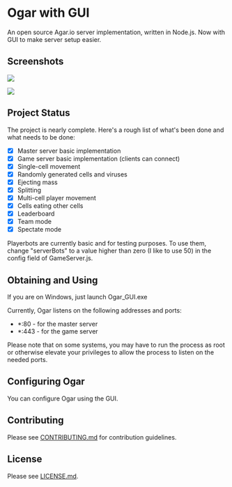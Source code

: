 # Ogar with GUI
An open source Agar.io server implementation, written in Node.js.
Now with GUI to make server setup easier.

## Screenshots

![](http://i.gyazo.com/6e40fa3321951c6668e857127c5f6dcd.png?raw=true)

![](http://i.gyazo.com/0668f37938d9ba47872180fda52e51ad.png?raw=true)

## Project Status
The project is nearly complete. Here's a rough list of what's been done and what needs to be done:

- [x] Master server basic implementation
- [x] Game server basic implementation (clients can connect)
- [x] Single-cell movement
- [x] Randomly generated cells and viruses
- [x] Ejecting mass
- [x] Splitting
- [x] Multi-cell player movement
- [x] Cells eating other cells
- [x] Leaderboard
- [x] Team mode
- [x] Spectate mode

Playerbots are currently basic and for testing purposes. To use them, change "serverBots" to a value higher than zero (I like to use 50) in the config field of GameServer.js.

## Obtaining and Using
If you are on Windows, just launch Ogar_GUI.exe

Currently, Ogar listens on the following addresses and ports:
* *:80 - for the master server
* *:443 - for the game server

Please note that on some systems, you may have to run the process as root or otherwise elevate your privileges to allow the process to listen on the needed ports.

## Configuring Ogar
You can configure Ogar using the GUI.

## Contributing
Please see [CONTRIBUTING.md](https://github.com/forairan/Ogar/blob/master/CONTRIBUTING.md) for contribution guidelines.

## License
Please see [LICENSE.md](https://github.com/forairan/Ogar/blob/master/LICENSE.md).
